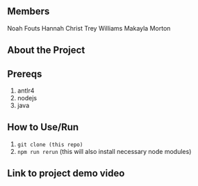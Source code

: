 ## Members
Noah Fouts
Hannah Christ
Trey Williams
Makayla Morton


## About the Project



## Prereqs
1) antlr4 
2) nodejs 
3) java

## How to Use/Run
1) `git clone (this repo)`
2) `npm run rerun` (this will also install necessary node modules)


## Link to project demo video